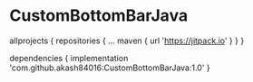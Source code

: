 # CustomBottomBarJava

allprojects {
		repositories {
			...
			maven { url 'https://jitpack.io' }
		}
	}


dependencies {
	 implementation 'com.github.akash84016:CustomBottomBarJava:1.0'
	}
 

